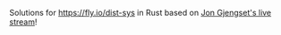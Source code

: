 Solutions for https://fly.io/dist-sys in Rust based on [Jon Gjengset's live stream](https://www.youtube.com/watch?v=gboGyccRVXI)!
